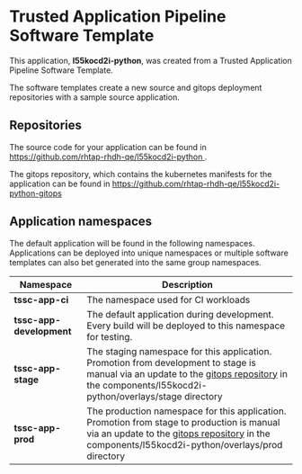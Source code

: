 # Trusted Application Pipeline Software Template

This application, **l55kocd2i-python**, was created from a Trusted Application Pipeline Software Template.

The software templates create a new source and gitops deployment repositories with a sample source application. 

## Repositories

The source code for your application can be found in [https://github.com/rhtap-rhdh-qe/l55kocd2i-python ](https://github.com/rhtap-rhdh-qe/l55kocd2i-python ).
 
The gitops repository, which contains the kubernetes manifests for the application can be found in 
[https://github.com/rhtap-rhdh-qe/l55kocd2i-python-gitops ](https://github.com/rhtap-rhdh-qe/l55kocd2i-python-gitops ) 

## Application namespaces 

The default application will be found in the following namespaces. Applications can be deployed into unique namespaces or multiple software templates can also bet generated into the same group namespaces.  

|  Namespace   |  Description   |  
| -------- | -------- |
| **tssc-app-ci** | The namespace used for CI workloads |
| **tssc-app-development** | The default application during development. Every build will be deployed to this namespace for testing. |
| **tssc-app-stage** | The staging namespace for this application. Promotion from development to stage is manual via an update to the [gitops repository](https://github.com/rhtap-rhdh-qe/l55kocd2i-python-gitops ) in the components/l55kocd2i-python/overlays/stage directory |
| **tssc-app-prod** | The production namespace for this application. Promotion from stage to production is manual via an update to the [gitops repository](https://github.com/rhtap-rhdh-qe/l55kocd2i-python-gitops ) in the components/l55kocd2i-python/overlays/prod directory |